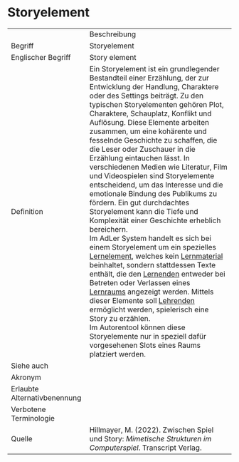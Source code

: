 # Storyelement

<link-summary rel="summary"/>
<card-summary rel="summary"/>
<web-summary rel="summary"/>


<table>
    <tr>
        <td></td>
        <td>Beschreibung</td>
    </tr>
    <tr>
        <td>Begriff</td>
        <td>Storyelement</td>
    </tr>
    <tr>
        <td>Englischer Begriff</td>
        <td>Story element</td>
    </tr>
    <tr>
        <td>Definition</td>
        <td id="summary" >
            Ein Storyelement ist ein grundlegender Bestandteil einer Erzählung, der zur Entwicklung der Handlung, 
            Charaktere oder des Settings beiträgt. Zu den typischen Storyelementen gehören Plot, Charaktere, Schauplatz, 
            Konflikt und Auflösung. Diese Elemente arbeiten zusammen, um eine kohärente und fesselnde Geschichte zu schaffen, 
            die die Leser oder Zuschauer in die Erzählung eintauchen lässt. 
            In verschiedenen Medien wie Literatur, Film und Videospielen sind Storyelemente entscheidend, 
            um das Interesse und die emotionale Bindung des Publikums zu fördern. 
            Ein gut durchdachtes Storyelement kann die Tiefe und Komplexität einer Geschichte erheblich bereichern.<br/>
            Im AdLer System handelt es sich bei einem Storyelement um ein spezielles <a href="Lernelement-GE.md">Lernelement</a>, welches kein
            <a href="Lernmaterial-GE.md">Lernmaterial</a> beinhaltet, sondern stattdessen Texte enthält, die den 
            <a href="Lernende-GE.md">Lernenden</a> entweder bei Betreten oder Verlassen eines 
            <a href="Lernraum-GE.md">Lernraums</a> angezeigt werden. Mittels dieser Elemente soll 
            <a href="Lehrende-GE.md">Lehrenden</a> ermöglicht werden, spielerisch eine Story zu erzählen.<br/>
            Im Autorentool können diese Storyelemente nur in speziell dafür vorgesehenen Slots eines Raums platziert werden.
        </td>
    </tr>  
    <tr>
        <td>Siehe auch</td>
        <td><a href="Lernelement-GE.md"></a></td>
    </tr>
    <tr>
        <td>Akronym</td>
        <td></td>
    </tr>
   <tr>
        <td>Erlaubte Alternativbenennung</td>
        <td></td>
    </tr>
   <tr>
        <td>Verbotene Terminologie</td>
        <td></td>
    </tr>
   <tr>
        <td>Quelle</td>
        <td>Hillmayer, M. (2022). Zwischen Spiel und Story: <i>Mimetische Strukturen im Computerspiel</i>. Transcript Verlag.</td>
    </tr>
</table>